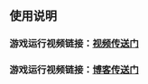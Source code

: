 ## 使用说明
### 游戏运行视频链接：[视频传送门](https://www.bilibili.com/video/av76026236/)
### 游戏运行视频链接：[博客传送门](https://blog.csdn.net/gzx1002/article/details/103110197)

